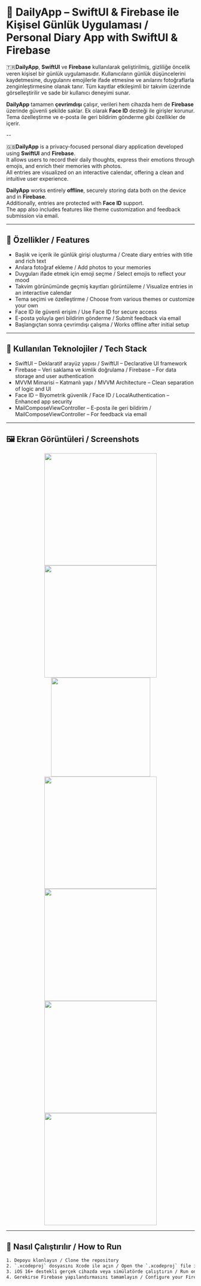 # 📓 DailyApp – SwiftUI & Firebase ile Kişisel Günlük Uygulaması / Personal Diary App with SwiftUI & Firebase

🇹🇷**DailyApp**, **SwiftUI** ve **Firebase** kullanılarak geliştirilmiş, gizliliğe öncelik veren kişisel bir günlük uygulamasıdır. Kullanıcıların günlük düşüncelerini kaydetmesine, duygularını emojilerle ifade etmesine ve anılarını fotoğraflarla zenginleştirmesine olanak tanır. Tüm kayıtlar etkileşimli bir takvim üzerinde görselleştirilir ve sade bir kullanıcı deneyimi sunar.

**DailyApp** tamamen **çevrimdışı** çalışır, verileri hem cihazda hem de **Firebase** üzerinde güvenli şekilde saklar. Ek olarak **Face ID** desteği ile girişler korunur. Tema özelleştirme ve e-posta ile geri bildirim gönderme gibi özellikler de içerir.

--

🇬🇧**DailyApp** is a privacy-focused personal diary application developed using **SwiftUI** and **Firebase**.  
It allows users to record their daily thoughts, express their emotions through emojis, and enrich their memories with photos.  
All entries are visualized on an interactive calendar, offering a clean and intuitive user experience.

**DailyApp** works entirely **offline**, securely storing data both on the device and in **Firebase**.  
Additionally, entries are protected with **Face ID** support.  
The app also includes features like theme customization and feedback submission via email.


---

## 🚀 Özellikler / Features

- Başlık ve içerik ile günlük girişi oluşturma / Create diary entries with title and rich text  
- Anılara fotoğraf ekleme / Add photos to your memories  
- Duyguları ifade etmek için emoji seçme / Select emojis to reflect your mood  
- Takvim görünümünde geçmiş kayıtları görüntüleme / Visualize entries in an interactive calendar  
- Tema seçimi ve özelleştirme / Choose from various themes or customize your own  
- Face ID ile güvenli erişim / Use Face ID for secure access  
- E-posta yoluyla geri bildirim gönderme / Submit feedback via email  
- Başlangıçtan sonra çevrimdışı çalışma / Works offline after initial setup

---

## 🧰 Kullanılan Teknolojiler / Tech Stack

- SwiftUI – Deklaratif arayüz yapısı / SwiftUI – Declarative UI framework  
- Firebase – Veri saklama ve kimlik doğrulama / Firebase – For data storage and user authentication  
- MVVM Mimarisi – Katmanlı yapı / MVVM Architecture – Clean separation of logic and UI  
- Face ID – Biyometrik güvenlik / Face ID / LocalAuthentication – Enhanced app security  
- MailComposeViewController – E-posta ile geri bildirim / MailComposeViewController – For feedback via email

---


## 🖼️ Ekran Görüntüleri / Screenshots

<p align="center">
  <img src="Screenshots/1.jpeg" width="300"/>
  <img src="Screenshots/2.jpeg" width="300"/>
  <img src="Screenshots/3.jpg" width="265"/>
  <img src="Screenshots/4.jpeg" width="300"/>
  <img src="Screenshots/5.jpeg" width="300"/>
  <img src="Screenshots/Tema.jpeg" width="300"/>
  <img src="Screenshots/list.jpeg" width="300"/>
</p>

---

## 🔧 Nasıl Çalıştırılır / How to Run

```bash
1. Depoyu klonlayın / Clone the repository
2. `.xcodeproj` dosyasını Xcode ile açın / Open the `.xcodeproj` file in Xcode
3. iOS 16+ destekli gerçek cihazda veya simülatörde çalıştırın / Run on a simulator or real iOS device (iOS 16+)
4. Gerekirse Firebase yapılandırmasını tamamlayın / Configure your Firebase project if needed


